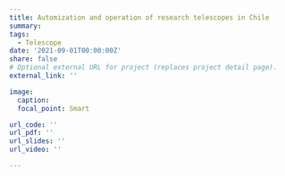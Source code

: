 ```yaml
---
title: Automization and operation of research telescopes in Chile
summary:
tags:
  - Telescope
date: '2021-09-01T00:00:00Z'
share: false
# Optional external URL for project (replaces project detail page).
external_link: ''

image:
  caption: 
  focal_point: Smart

url_code: ''
url_pdf: ''
url_slides: ''
url_video: ''

---
```

